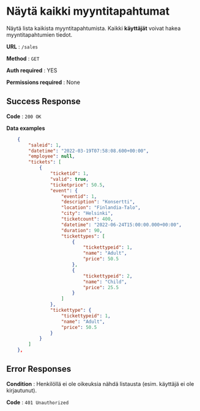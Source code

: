 # Näytä kaikki myyntitapahtumat

Näytä lista kaikista myyntitapahtumista. Kaikki **käyttäjät** voivat hakea myyntitapahtumien tiedot.

**URL** : `/sales`

**Method** : `GET`

**Auth required** : YES

**Permissions required** : None

## Success Response

**Code** : `200 OK`

**Data examples**

```json
    {
        "saleid": 1,
        "datetime": "2022-03-19T07:58:08.600+00:00",
        "employee": null,
        "tickets": [
            {
                "ticketid": 1,
                "valid": true,
                "ticketprice": 50.5,
                "event": {
                    "eventid": 1,
                    "description": "Konsertti",
                    "location": "Finlandia-Talo",
                    "city": "Helsinki",
                    "ticketcount": 400,
                    "datetime": "2022-06-24T15:00:00.000+00:00",
                    "duration": 90,
                    "tickettypes": [
                        {
                            "tickettypeid": 1,
                            "name": "Adult",
                            "price": 50.5
                        },
                        {
                            "tickettypeid": 2,
                            "name": "Child",
                            "price": 25.5
                        }
                    ]
                },
                "tickettype": {
                    "tickettypeid": 1,
                    "name": "Adult",
                    "price": 50.5
                }
            }
        ]
    },
```
## Error Responses

**Condition** : Henkilöllä ei ole oikeuksia nähdä listausta (esim. käyttäjä ei ole kirjautunut).

**Code** : `401 Unauthorized`

